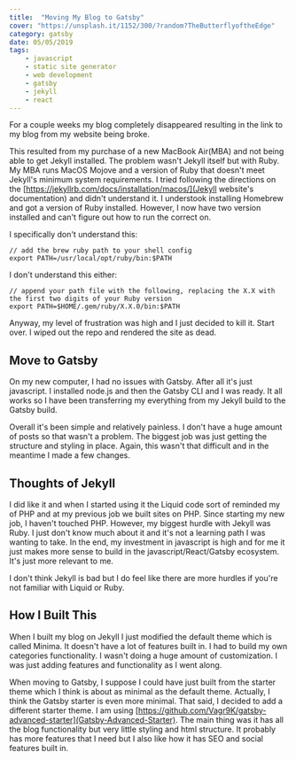 ```yaml
---
title:  "Moving My Blog to Gatsby"
cover: "https://unsplash.it/1152/300/?random?TheButterflyoftheEdge"
category: gatsby
date: 05/05/2019
tags: 
    - javascript
    - static site generator
    - web development
    - gatsby
    - jekyll
    - react
---
```


For a couple weeks my blog completely disappeared resulting in the link to my blog from my website being broke.

This resulted from my purchase of a new MacBook Air(MBA) and not being able to get Jekyll installed. The problem wasn't Jekyll itself but with Ruby. My MBA runs MacOS Mojove and a version of Ruby that doesn't meet Jekyll's minimum system requirements. I tried following the directions on the [https://jekyllrb.com/docs/installation/macos/](Jekyll website's documentation) and didn't understand it. I understook installing Homebrew and got a version of Ruby installed. However, I now have two version installed and can't figure out how to run the correct on.

I specifically don't understand this:
```
// add the brew ruby path to your shell config
export PATH=/usr/local/opt/ruby/bin:$PATH
```

I don't understand this either:
```
// append your path file with the following, replacing the X.X with the first two digits of your Ruby version
export PATH=$HOME/.gem/ruby/X.X.0/bin:$PATH
```

Anyway, my level of frustration was high and I just decided to kill it. Start over. I wiped out the repo and rendered the site as dead.

## Move to Gatsby

On my new computer, I had no issues with Gatsby. After all it's just javascript. I installed node.js and then the Gatsby CLI and I was ready. It all works so I have been transferring my everything from my Jekyll build to the Gatsby build.

Overall it's been simple and relatively painless. I don't have a huge amount of posts so that wasn't a problem. The biggest job was just getting the structure and styling in place.  Again, this wasn't that difficult and in the meantime I made a few changes.

## Thoughts of Jekyll

I did like it and when I started using it the Liquid code sort of reminded my of PHP and at my previous job we built sites on PHP. Since starting my new job, I haven't touched PHP. However, my biggest hurdle with Jekyll was Ruby. I just don't know much about it and it's not a learning path I was wanting to take. In the end, my investment in javascript is high and for me it just makes more sense to build in the javascript/React/Gatsby ecosystem. It's just more relevant to me.

I don't think Jekyll is bad but I do feel like there are more hurdles if you're not familiar with Liquid or Ruby. 

## How I Built This

When I built my blog on Jekyll I just modified the default theme which is called Minima. It doesn't have a lot of features built in. I had to build my own categories functionality. I wasn't doing a huge amount of customization. I was just adding features and functionality as I went along.

When moving to Gatsby, I suppose I could have just built from the starter theme which I think is about as minimal as the default theme. Actually, I think the Gatsby starter is even more minimal. That said, I decided to add a different starter theme. I am using [https://github.com/Vagr9K/gatsby-advanced-starter](Gatsby-Advanced-Starter). The main thing was it has all the blog functionality but very little styling and html structure. It probably has more features that I need but I also like how it has SEO and social features built in.




